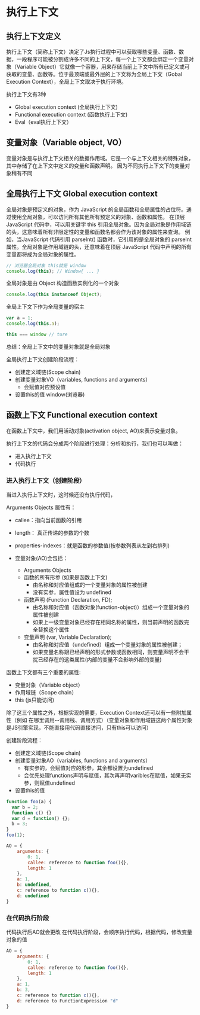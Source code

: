 # 执行上下文

## 执行上下文定义
执行上下文（简称上下文）决定了Js执行过程中可以获取哪些变量、函数、数据，一段程序可能被分割成许多不同的上下文，每一个上下文都会绑定一个变量对象（Variable Object）它就像一个容器，用来存储当前上下文中所有已定义或可获取的变量、函数等。位于最顶端或最外层的上下文称为全局上下文（Gobal Execution Context），全局上下文取决于执行环境。

执行上下文有3种
- Global execution context (全局执行上下文)
- Functional execution context (函数执行上下文)
- Eval（eval执行上下文）

## 变量对象（Variable object, VO）
变量对象是与执行上下文相关的数据作用域。它是一个与上下文相关的特殊对象，其中存储了在上下文中定义的变量和函数声明。
因为不同执行上下文下的变量对象稍有不同

## 全局执行上下文 Global execution context
全局对象是预定义的对象，作为 JavaScript 的全局函数和全局属性的占位符。通过使用全局对象，可以访问所有其他所有预定义的对象、函数和属性。
在顶层 JavaScript 代码中，可以用关键字 this 引用全局对象。因为全局对象是作用域链的头，这意味着所有非限定性的变量和函数名都会作为该对象的属性来查询。
例如，当JavaScript 代码引用 parseInt() 函数时，它引用的是全局对象的 parseInt 属性。全局对象是作用域链的头，还意味着在顶层 JavaScript 代码中声明的所有变量都将成为全局对象的属性。
```js
// 浏览器全局对象 this就是 window
console.log(this); // Window{ ... }
```
全局对象是由 Object 构造函数实例化的一个对象
```js
console.log(this instanceof Object);
```
全局上下文下作为全局变量的宿主
```js
var a = 1;
console.log(this.a);
```
```js
this === window // ture
```
总结：全局上下文中的变量对象就是全局对象

全局执行上下文创建阶段流程：
- 创建定义域链(Scope chain)
- 创建变量对象VO（variables, functions and arguments）
  - 会赋值对应预设值
- 设置this的值 window(浏览器)

## 函数上下文 Functional execution context
在函数上下文中，我们用活动对象(activation object, AO)来表示变量对象。

执行上下文的代码会分成两个阶段进行处理：分析和执行，我们也可以叫做：
- 进入执行上下文
- 代码执行

### 进入执行上下文（创建阶段）
  当进入执行上下文时，这时候还没有执行代码，

Arguments Objects 属性有：
- callee：指向当前函数的引用
- length： 真正传递的参数的个数
- properties-indexes：就是函数的参数值(按参数列表从左到右排列)

- 变量对象(AO)会包括：
  - Arguments Objects 
  - 函数的所有形参 (如果是函数上下文) 
    - 由名称和对应值组成的一个变量对象的属性被创建
    - 没有实参，属性值设为 undefined
  - 函数声明 (Function Declaration, FD);
    - 由名称和对应值（函数对象(function-object)）组成一个变量对象的属性被创建
    - 如果上一级变量对象已经存在相同名称的属性，则当前声明的函数完全替换这个属性
  - 变量声明 (var, Variable Declaration);
    - 由名称和对应值（undefined）组成一个变量对象的属性被创建；
    - 如果变量名称跟已经声明的形式参数或函数相同，则变量声明不会干扰已经存在的这类属性(内部的变量不会影响外部的变量)

函数上下文都有三个重要的属性:
- 变量对象（Variable object）
- 作用域链（Scope chain）
- this (js只能访问)

除了这三个属性之外，根据实现的需要，Execution Context还可以有一些附加属性（例如 在哪里调用--调用栈、调用方式）（变量对象和作用域链这两个属性对象是JS引擎实现，不能直接用代码直接访问，只有this可以访问）

创建阶段流程：
- 创建定义域链(Scope chain)
- 创建变量对象AO（variables, functions and arguments）
  - 有实参的，会赋值对应的形参，其余都设置为undefined
  - 会优先处理functions声明与赋值，其次再声明varibles在赋值，如果无实参，则赋值undefined
- 设置this的值

```js
function foo(a) {
  var b = 2;
  function c() {}
  var d = function() {};
  b = 3;
}
foo(1);
```
```js
AO = {
    arguments: {
        0: 1,
        callee: reference to function foo(){},
        length: 1
    },
    a: 1,
    b: undefined,
    c: reference to function c(){},
    d: undefined
}
```
### 在代码执行阶段
代码执行后AO就会更改
在代码执行阶段，会顺序执行代码，根据代码，修改变量对象的值
```js
AO = {
    arguments: {
        0: 1,
        callee: reference to function foo(){},
        length: 1
    },
    a: 1,
    b: 3,
    c: reference to function c(){},
    d: reference to FunctionExpression "d"
}
```
